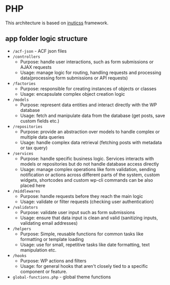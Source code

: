 # PHP

This architecture is based on [inuticss](https://github.com/inuitcss/inuitcss) framework.

## app folder logic structure

- `/acf-json` - ACF json files
- `/controllers`
  - Purpose: handle user interactions, such as form submissions or AJAX requests
  - Usage: manage logic for routing, handling requests and processing data(processing form submissions or API requests)
- `/factories`
    - Purpose: responsible for creating instances of objects or classes
    - Usage: encapsulate complex object creation logic
- `/models`
    - Purpose: represent data entities and interact directly with the WP database
    - Usage: fetch and manipulate data from the database (get posts, save custom fields etc.)
- `/repositories`
    - Purpose: provide an abstraction over models to handle complex or multiple data queries
    - Usage: handle complex data retrieval (fetching posts with metadata or tax query)
- `/services`
    - Purpose: handle specific business logic. Services interacts with models or repositories but do not handle database access directly
    - Usage: manage complex operations like form validation, sending notification or actions across different parts of the system, custom widgets, shortcodes and custom wp-cli commands can be also placed here
- `/middlewares`
    - Purpose: handle requests before they reach the main logic  
    - Usage: validate or filter requests (checking user authentication)
- `/validators`
    - Purpose: validate user input such as form submissions
    - Usage: ensure that data input is clean and valid (sanitizing inputs, validating email addresses)
- `/helpers`
    - Purpose: Simple, reusable functions for common tasks like formatting or template loading
    - Usage: use for small, repetitive tasks like date formatting, text manipulation etc.
- `/hooks`
    - Purpose: WP actions and filters
    - Usage: for general hooks that aren't closely tied to a specific component or feature.
- `global-functions.php` - global theme functions